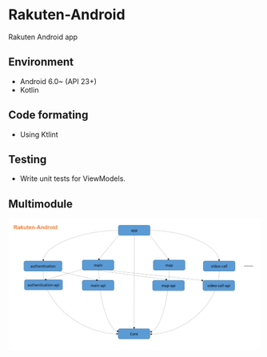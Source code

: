 # Rakuten-Android
Rakuten Android app

## Environment

- Android 6.0~ (API 23+)
- Kotlin

## Code formating
- Using Ktlint

## Testing

- Write unit tests for ViewModels.

## Multimodule

![project dependencies](architecture.png)


